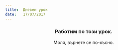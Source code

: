 ```yaml
---
title:  Дневен урок
date:   17/07/2017
---
```


### <center>Работим по този урок.</center>
<center>Моля, върнете се по-късно.</center>